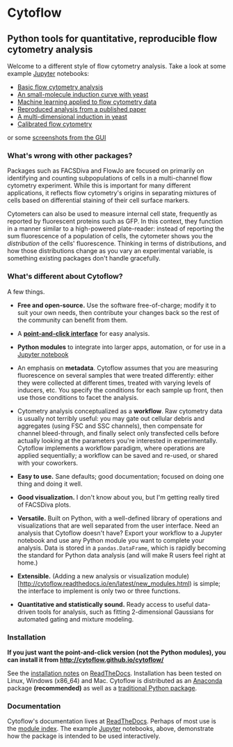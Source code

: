 # Cytoflow

## Python tools for quantitative, reproducible flow cytometry analysis

Welcome to a different style of flow cytometry analysis.  Take a look at some example [Jupyter](http://jupyter.org/) notebooks:

* [Basic flow cytometry analysis](https://github.com/cytoflow/cytoflow/blob/master/docs/examples-basic/Basic%20Cytometry.ipynb)
* [An small-molecule induction curve with yeast](https://github.com/cytoflow/cytoflow/blob/master/docs/examples-basic/Yeast%20Dose%20Response.ipynb)
* [Machine learning applied to flow cytometry data](https://github.com/cytoflow/cytoflow/blob/master/docs/examples-basic/Machine%20Learning.ipynb)
* [Reproduced analysis from a published paper](https://github.com/cytoflow/cytoflow-examples/blob/master/kiani/Kiani%20Nature%20Methods%202014.ipynb)
* [A multi-dimensional induction in yeast](https://github.com/cytoflow/cytoflow-examples/blob/master/yeast/Induction%20Timecourse.ipynb)
* [Calibrated flow cytometry](https://github.com/cytoflow/cytoflow-examples/blob/master/tasbe/TASBE%20Workflow.ipynb)

or some [screenshots from the GUI](http://cytoflow.github.io/cytoflow/screenshots.html)

### What's wrong with other packages?  

Packages such as FACSDiva and FlowJo are focused on primarily on identifying
and counting subpopulations of cells in a multi-channel flow cytometry
experiment.  While this is important for many different applications, it
reflects flow cytometry's origins in separating mixtures of cells based on
differential staining of their cell surface markers.

Cytometers can also be used to measure internal cell state, frequently as
reported by fluorescent proteins such as GFP.  In this context, they function
in a manner similar to a high-powered plate-reader: instead of reporting the
sum fluorescence of a population of cells, the cytometer shows you the
*distribution* of the cells' fluorescence.  Thinking in terms of distributions,
and how those distributions change as you vary an experimental variable, is
something existing packages don't handle gracefully.

### What's different about Cytoflow?

A few things.

* **Free and open-source.**  Use the software free-of-charge; modify it to
  suit your own needs, then contribute your changes back so the rest of the
  community can benefit from them.

* A [**point-and-click interface**](http://cytoflow.github.io/cytoflow) for
  easy analysis.

* **Python modules** to integrate into larger apps, automation, or for use in
  a [Jupyter notebook](http://jupyter.org/)

* An emphasis on **metadata**.  Cytoflow assumes that you are measuring
  fluorescence on several samples that were treated differently: either
  they were collected at different times, treated with varying levels
  of inducers, etc.  You specify the conditions for each sample up front,
  then use those conditions to facet the analysis.

* Cytometry analysis conceptualized as a **workflow**.  Raw cytometry data
  is usually not terribly useful: you may gate out cellular debris and 
  aggregates (using FSC and SSC channels), then compensate for channel
  bleed-through, and finally select only transfected cells before actually
  looking at the parameters you're interested in experimentally.  Cytoflow
  implements a workflow paradigm, where operations are applied sequentially;
  a workflow can be saved and re-used, or shared with your coworkers.

* **Easy to use.**  Sane defaults; good documentation; focused on doing one
  thing and doing it well.

* **Good visualization.**  I don't know about you, but I'm getting really
  tired of FACSDiva plots.

* **Versatile.**  Built on Python, with a well-defined library of operations 
  and visualizations that are well separated from the user interface.  Need an 
  analysis that Cytoflow doesn't have?  Export your workflow to a Jupyter 
  notebook and use any Python module you want to complete your analysis.  Data 
  is stored in a `pandas.DataFrame`, which is rapidly becoming the standard for 
  Python data analysis (and will make R users feel right at home.)
  
* **Extensible.**  (Adding a new analysis or visualization module)[http://cytoflow.readthedocs.io/en/latest/new_modules.html) 
  is simple; the interface to implement is only two or three functions.  

* **Quantitative and statistically sound.** Ready access to useful data-driven tools for
  analysis, such as fitting 2-dimensional Gaussians for automated gating
  and mixture modeling.

### Installation

**If you just want the point-and-click version (not the Python modules), you 
  can install it from http://cytoflow.github.io/cytoflow/**

See the [installation notes](http://cytoflow.readthedocs.org/en/latest/INSTALL.html) 
on [ReadTheDocs](http://cytoflow.readthedocs.org/).  Installation has been tested
on Linux, Windows (x86_64) and Mac.  Cytoflow is distributed as an [Anaconda](https://www.anaconda.com/)
package **(recommended)** as well as a [traditional Python package](https://pypi.org/project/cytoflow/).

### Documentation

Cytoflow's documentation lives at [ReadTheDocs](http://cytoflow.readthedocs.org/).
Perhaps of most use is the [module index](http://cytoflow.readthedocs.org/en/latest/py-modindex.html).
The example [Jupyter](http://jupyter.org/) notebooks, above, demonstrate how the package
is intended to be used interactively.


